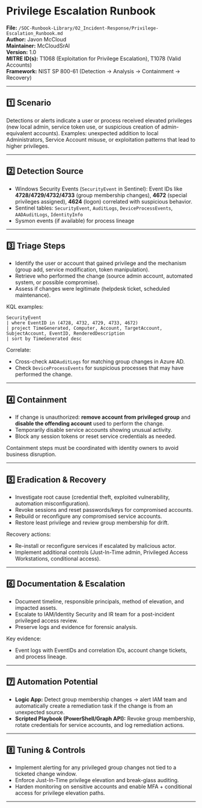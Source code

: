 # Privilege Escalation Runbook
**File:** `/SOC-Runbook-Library/02_Incident-Response/Privilege-Escalation_Runbook.md`  
**Author:** Javon McCloud  
**Maintainer:** McCloudSrAI  
**Version:** 1.0  
**MITRE ID(s):** T1068 (Exploitation for Privilege Escalation), T1078 (Valid Accounts)  
**Framework:** NIST SP 800-61 (Detection → Analysis → Containment → Recovery)

---

## 1️⃣ Scenario
Detections or alerts indicate a user or process received elevated privileges (new local admin, service token use, or suspicious creation of admin-equivalent accounts). Examples: unexpected addition to local Administrators, Service Account misuse, or exploitation patterns that lead to higher privileges.

---

## 2️⃣ Detection Source
- Windows Security Events (`SecurityEvent` in Sentinel): Event IDs like **4728/4729/4732/4733** (group membership changes), **4672** (special privileges assigned), **4624** (logon) correlated with suspicious behavior.  
- Sentinel tables: `SecurityEvent`, `AuditLogs`, `DeviceProcessEvents`, `AADAuditLogs`, `IdentityInfo`  
- Sysmon events (if available) for process lineage

---

## 3️⃣ Triage Steps
- Identify the user or account that gained privilege and the mechanism (group add, service modification, token manipulation).  
- Retrieve who performed the change (source admin account, automated system, or possible compromise).  
- Assess if changes were legitimate (helpdesk ticket, scheduled maintenance).

KQL examples:
```
SecurityEvent
| where EventID in (4728, 4732, 4729, 4733, 4672)
| project TimeGenerated, Computer, Account, TargetAccount, SubjectAccount, EventID, RenderedDescription
| sort by TimeGenerated desc
```

Correlate:
- Cross-check `AADAuditLogs` for matching group changes in Azure AD.  
- Check `DeviceProcessEvents` for suspicious processes that may have performed the change.

---

## 4️⃣ Containment
- If change is unauthorized: **remove account from privileged group** and **disable the offending account** used to perform the change.  
- Temporarily disable service accounts showing unusual activity.  
- Block any session tokens or reset service credentials as needed.

Containment steps must be coordinated with identity owners to avoid business disruption.

---

## 5️⃣ Eradication & Recovery
- Investigate root cause (credential theft, exploited vulnerability, automation misconfiguration).  
- Revoke sessions and reset passwords/keys for compromised accounts.  
- Rebuild or reconfigure any compromised service accounts.  
- Restore least privilege and review group membership for drift.

Recovery actions:
- Re-install or reconfigure services if escalated by malicious actor.  
- Implement additional controls (Just-In-Time admin, Privileged Access Workstations, conditional access).

---

## 6️⃣ Documentation & Escalation
- Document timeline, responsible principals, method of elevation, and impacted assets.  
- Escalate to IAM/Identity Security and IR team for a post-incident privileged access review.  
- Preserve logs and evidence for forensic analysis.

Key evidence:
- Event logs with EventIDs and correlation IDs, account change tickets, and process lineage.

---

## 7️⃣ Automation Potential
- **Logic App:** Detect group membership changes → alert IAM team and automatically create a remediation task if the change is from an unexpected source.  
- **Scripted Playbook (PowerShell/Graph API):** Revoke group membership, rotate credentials for service accounts, and log remediation actions.

---

## 8️⃣ Tuning & Controls
- Implement alerting for any privileged group changes not tied to a ticketed change window.  
- Enforce Just-In-Time privilege elevation and break-glass auditing.  
- Harden monitoring on sensitive accounts and enable MFA + conditional access for privilege elevation paths.

---

